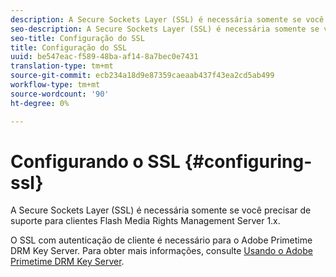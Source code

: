 ```yaml
---
description: A Secure Sockets Layer (SSL) é necessária somente se você precisar de suporte para clientes Flash Media Rights Management Server 1.x.
seo-description: A Secure Sockets Layer (SSL) é necessária somente se você precisar de suporte para clientes Flash Media Rights Management Server 1.x.
seo-title: Configuração do SSL
title: Configuração do SSL
uuid: be547eac-f589-48ba-af14-8a7bec0e7431
translation-type: tm+mt
source-git-commit: ecb234a18d9e87359caeaab437f43ea2cd5ab499
workflow-type: tm+mt
source-wordcount: '90'
ht-degree: 0%

---
```



# Configurando o SSL {#configuring-ssl}

A Secure Sockets Layer (SSL) é necessária somente se você precisar de suporte para clientes Flash Media Rights Management Server 1.x.

O SSL com autenticação de cliente é necessário para o Adobe Primetime DRM Key Server. Para obter mais informações, consulte [Usando o Adobe Primetime DRM Key Server](../../using-the-drm-key-server/requirements.md).
